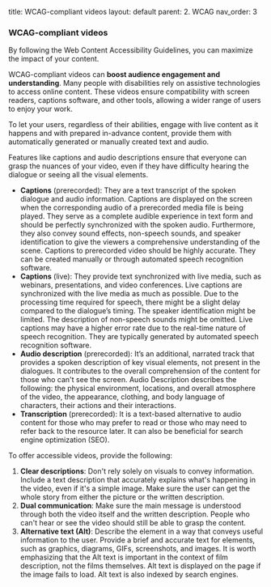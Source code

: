title: WCAG-compliant videos 
layout: default 
parent: 2. WCAG 
nav_order: 3


### WCAG-compliant videos

By following the Web Content Accessibility Guidelines, you can maximize the impact of your content.

WCAG-compliant videos can **boost audience engagement and understanding**. Many people with disabilities rely on assistive technologies to access online content. These videos ensure compatibility with screen readers, captions software, and other tools, allowing a wider range of users to enjoy your work.

To let your users, regardless of their abilities, engage with live content as it happens and with prepared in-advance content, provide them with automatically generated or manually created text and audio.

Features like captions and audio descriptions ensure that everyone can grasp the nuances of your video, even if they have difficulty hearing the dialogue or seeing all the visual elements.

- **Captions** (prerecorded): They are a text transcript of the spoken dialogue and audio information. Captions are displayed on the screen when the corresponding audio of a prerecorded media file is being played. They serve as a complete audible experience in text form and should be perfectly synchronized with the spoken audio. Furthermore, they also convey sound effects, non-speech sounds, and speaker identification to give the viewers a comprehensive understanding of the scene. Captions to prerecorded video should be highly accurate. They can be created manually or through automated speech recognition software.
- **Captions** (live): They provide text synchronized with live media, such as webinars, presentations, and video conferences. Live captions are synchronized with the live media as much as possible. Due to the processing time required for speech, there might be a slight delay compared to the dialogue’s timing. The speaker identification might be limited. The description of non-speech sounds might be omitted. Live captions may have a higher error rate due to the real-time nature of speech recognition. They are typically generated by automated speech recognition software.
- **Audio description** (prerecorded): It’s an additional, narrated track that provides a spoken description of key visual elements, not present in the dialogues. It contributes to the overall comprehension of the content for those who can't see the screen. Audio Description describes the following: the physical environment, locations, and overall atmosphere of the video, the appearance, clothing, and body language of characters, their actions and their interactions.
- **Transcription** (prerecorded): It is a text-based alternative to audio content for those who may prefer to read or those who may need to refer back to the resource later. It can also be beneficial for search engine optimization (SEO).

To offer accessible videos, provide the following:

1. **Clear descriptions**: Don't rely solely on visuals to convey information. Include a text description that accurately explains what's happening in the video, even if it's a simple image. Make sure the user can get the whole story from either the picture or the written description.
2. **Dual communication**: Make sure the main message is understood through both the video itself and the written description. People who can't hear or see the video should still be able to grasp the content.
3. **Alternative text (Alt)**: Describe the element in a way that conveys useful information to the user. Provide a brief and accurate text for elements, such as graphics, diagrams, GIFs, screenshots, and images. It is worth emphasizing that the Alt text is important in the context of film description, not the films themselves. Alt text is displayed on the page if the image fails to load. Alt text is also indexed by search engines.

